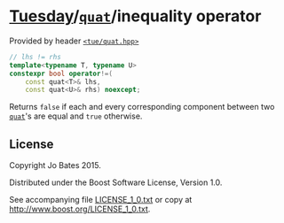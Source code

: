 [Tuesday](../../../README.md)/[`quat`](../../headers/quat.md)/inequality operator
=================================================================================
Provided by header [`<tue/quat.hpp>`](../../headers/quat.md)

```c++
// lhs != rhs
template<typename T, typename U>
constexpr bool operator!=(
    const quat<T>& lhs,
    const quat<U>& rhs) noexcept;
```

Returns `false` if each and every corresponding component between two
[`quat`](../../headers/quat.md)'s are equal and `true` otherwise.

License
-------
Copyright Jo Bates 2015.

Distributed under the Boost Software License, Version 1.0.

See accompanying file [LICENSE_1_0.txt](../../../LICENSE_1_0.txt) or copy at
http://www.boost.org/LICENSE_1_0.txt.
